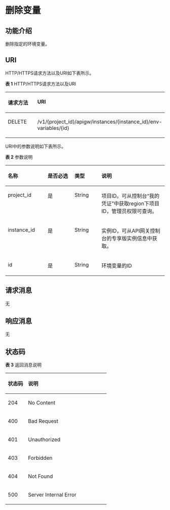 # 删除变量<a name="apig-phapi-180713059"></a>

## 功能介绍<a name="section55943762"></a>

删除指定的环境变量。

## URI<a name="section33731811"></a>

HTTP/HTTPS请求方法以及URI如下表所示。

**表 1**  HTTP/HTTPS请求方法以及URI

<a name="table19729176"></a>
<table><thead align="left"><tr id="row5771036"><th class="cellrowborder" valign="top" width="20%" id="mcps1.2.3.1.1"><p id="p64800780"><a name="p64800780"></a><a name="p64800780"></a>请求方法</p>
</th>
<th class="cellrowborder" valign="top" width="80%" id="mcps1.2.3.1.2"><p id="p14371808"><a name="p14371808"></a><a name="p14371808"></a>URI</p>
</th>
</tr>
</thead>
<tbody><tr id="row23265793"><td class="cellrowborder" valign="top" width="20%" headers="mcps1.2.3.1.1 "><p id="p5481046"><a name="p5481046"></a><a name="p5481046"></a>DELETE</p>
</td>
<td class="cellrowborder" valign="top" width="80%" headers="mcps1.2.3.1.2 "><p id="p41311559"><a name="p41311559"></a><a name="p41311559"></a><span id="ph1392213224412"><a name="ph1392213224412"></a><a name="ph1392213224412"></a>/v1/{project_id}/apigw/instances/{instance_id}</span>/env-variables/{id}</p>
</td>
</tr>
</tbody>
</table>

URI中的参数说明如下表所示。

**表 2**  参数说明

<a name="table57902014"></a>
<table><thead align="left"><tr id="row49206371"><th class="cellrowborder" valign="top" width="25%" id="mcps1.2.5.1.1"><p id="p26293128"><a name="p26293128"></a><a name="p26293128"></a>名称</p>
</th>
<th class="cellrowborder" valign="top" width="16.88%" id="mcps1.2.5.1.2"><p id="p49368609"><a name="p49368609"></a><a name="p49368609"></a>是否必选</p>
</th>
<th class="cellrowborder" valign="top" width="16.88%" id="mcps1.2.5.1.3"><p id="p39434391"><a name="p39434391"></a><a name="p39434391"></a>类型</p>
</th>
<th class="cellrowborder" valign="top" width="41.24%" id="mcps1.2.5.1.4"><p id="p40069073"><a name="p40069073"></a><a name="p40069073"></a>说明</p>
</th>
</tr>
</thead>
<tbody><tr id="row5174185312484"><td class="cellrowborder" valign="top" width="25%" headers="mcps1.2.5.1.1 "><p id="p55878963"><a name="p55878963"></a><a name="p55878963"></a>project_id</p>
</td>
<td class="cellrowborder" valign="top" width="16.88%" headers="mcps1.2.5.1.2 "><p id="p29902160"><a name="p29902160"></a><a name="p29902160"></a>是</p>
</td>
<td class="cellrowborder" valign="top" width="16.88%" headers="mcps1.2.5.1.3 "><p id="p6155914"><a name="p6155914"></a><a name="p6155914"></a>String</p>
</td>
<td class="cellrowborder" valign="top" width="41.24%" headers="mcps1.2.5.1.4 "><p id="p28867016"><a name="p28867016"></a><a name="p28867016"></a>项目ID。可从控制台“我的凭证”中获取region下项目ID，管理员权限可查询。</p>
</td>
</tr>
<tr id="row59983521482"><td class="cellrowborder" valign="top" width="25%" headers="mcps1.2.5.1.1 "><p id="p1780913159538"><a name="p1780913159538"></a><a name="p1780913159538"></a>instance_id</p>
</td>
<td class="cellrowborder" valign="top" width="16.88%" headers="mcps1.2.5.1.2 "><p id="p9809215115310"><a name="p9809215115310"></a><a name="p9809215115310"></a>是</p>
</td>
<td class="cellrowborder" valign="top" width="16.88%" headers="mcps1.2.5.1.3 "><p id="p1280914152538"><a name="p1280914152538"></a><a name="p1280914152538"></a>String</p>
</td>
<td class="cellrowborder" valign="top" width="41.24%" headers="mcps1.2.5.1.4 "><p id="p1880914157537"><a name="p1880914157537"></a><a name="p1880914157537"></a>实例ID，可从API网关控制台的专享版实例信息中获取。</p>
</td>
</tr>
<tr id="row24369463"><td class="cellrowborder" valign="top" width="25%" headers="mcps1.2.5.1.1 "><p id="p27769523"><a name="p27769523"></a><a name="p27769523"></a>id</p>
</td>
<td class="cellrowborder" valign="top" width="16.88%" headers="mcps1.2.5.1.2 "><p id="p34738858"><a name="p34738858"></a><a name="p34738858"></a>是</p>
</td>
<td class="cellrowborder" valign="top" width="16.88%" headers="mcps1.2.5.1.3 "><p id="p62384134"><a name="p62384134"></a><a name="p62384134"></a>String</p>
</td>
<td class="cellrowborder" valign="top" width="41.24%" headers="mcps1.2.5.1.4 "><p id="p19950127"><a name="p19950127"></a><a name="p19950127"></a>环境变量的ID</p>
</td>
</tr>
</tbody>
</table>

## 请求消息<a name="section35150849"></a>

无

## 响应消息<a name="section28646509"></a>

无

## 状态码<a name="section47922188"></a>

**表 3**  返回消息说明

<a name="table30502150"></a>
<table><thead align="left"><tr id="row53785576"><th class="cellrowborder" valign="top" width="20%" id="mcps1.2.3.1.1"><p id="p61664417"><a name="p61664417"></a><a name="p61664417"></a>状态码</p>
</th>
<th class="cellrowborder" valign="top" width="80%" id="mcps1.2.3.1.2"><p id="p28761850"><a name="p28761850"></a><a name="p28761850"></a>说明</p>
</th>
</tr>
</thead>
<tbody><tr id="row48008475"><td class="cellrowborder" valign="top" width="20%" headers="mcps1.2.3.1.1 "><p id="p63481261"><a name="p63481261"></a><a name="p63481261"></a>204</p>
</td>
<td class="cellrowborder" valign="top" width="80%" headers="mcps1.2.3.1.2 "><p id="p41708503"><a name="p41708503"></a><a name="p41708503"></a>No Content</p>
</td>
</tr>
<tr id="row39832213"><td class="cellrowborder" valign="top" width="20%" headers="mcps1.2.3.1.1 "><p id="p5183831"><a name="p5183831"></a><a name="p5183831"></a>400</p>
</td>
<td class="cellrowborder" valign="top" width="80%" headers="mcps1.2.3.1.2 "><p id="p19149641153911"><a name="p19149641153911"></a><a name="p19149641153911"></a>Bad Request</p>
</td>
</tr>
<tr id="row20916985"><td class="cellrowborder" valign="top" width="20%" headers="mcps1.2.3.1.1 "><p id="p16554262"><a name="p16554262"></a><a name="p16554262"></a>401</p>
</td>
<td class="cellrowborder" valign="top" width="80%" headers="mcps1.2.3.1.2 "><p id="p65826835"><a name="p65826835"></a><a name="p65826835"></a>Unauthorized</p>
</td>
</tr>
<tr id="row55570605"><td class="cellrowborder" valign="top" width="20%" headers="mcps1.2.3.1.1 "><p id="p4925150"><a name="p4925150"></a><a name="p4925150"></a>403</p>
</td>
<td class="cellrowborder" valign="top" width="80%" headers="mcps1.2.3.1.2 "><p id="p63392835"><a name="p63392835"></a><a name="p63392835"></a>Forbidden</p>
</td>
</tr>
<tr id="row33664604"><td class="cellrowborder" valign="top" width="20%" headers="mcps1.2.3.1.1 "><p id="p42478443"><a name="p42478443"></a><a name="p42478443"></a>404</p>
</td>
<td class="cellrowborder" valign="top" width="80%" headers="mcps1.2.3.1.2 "><p id="p18201891"><a name="p18201891"></a><a name="p18201891"></a>Not Found</p>
</td>
</tr>
<tr id="row29599293"><td class="cellrowborder" valign="top" width="20%" headers="mcps1.2.3.1.1 "><p id="p48732548"><a name="p48732548"></a><a name="p48732548"></a>500</p>
</td>
<td class="cellrowborder" valign="top" width="80%" headers="mcps1.2.3.1.2 "><p id="p14947689"><a name="p14947689"></a><a name="p14947689"></a>Server Internal Error</p>
</td>
</tr>
</tbody>
</table>

